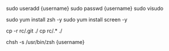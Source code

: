 
sudo useradd {username}
sudo passwd {username}
sudo visudo

sudo yum install zsh -y
sudo yum install screen -y

cp -r rc/.git ./
cp rc/.* ./

chsh -s /usr/bin/zsh {username}

